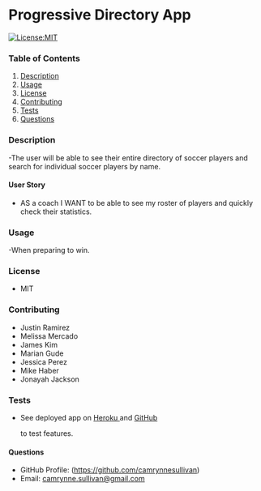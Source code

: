 # Progressive Directory App

[![License:MIT](https://img.shields.io/badge/License-MIT-yellow.svg)](https://opensource.org/licenses/MIT)

### Table of Contents

1. [Description](#description)
2. [Usage](#usage)
3. [License](#license)
4. [Contributing](#contribution)
5. [Tests](#testing)
6. [Questions](#questions)

### Description

-The user will be able to see their entire directory of soccer players and search for individual soccer players by name. 



#### User Story

- AS a coach
I WANT to be able to see my roster of players and quickly check their statistics.
### Usage

-When preparing to win.

### License

- MIT

### Contributing

- Justin Ramirez
- Melissa Mercado
- James Kim
- Marian Gude
- Jessica Perez
- Mike Haber
- Jonayah Jackson

### Tests

- See deployed app on
  [Heroku ](https://still-plateau-25675.herokuapp.com/)
  and
  [GitHub ](https://github.com/camrynnesullivan/Progressive-Budget)

  to test features.

#### Questions

- GitHub Profile: (https://github.com/camrynnesullivan)
- Email: camrynne.sullivan@gmail.com


